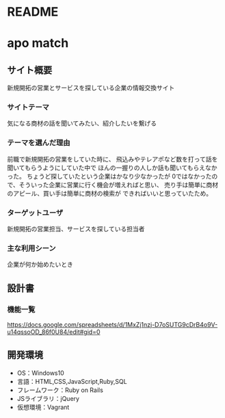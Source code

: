 # README

# apo match

## サイト概要
新規開拓の営業とサービスを探している企業の情報交換サイト

### サイトテーマ
気になる商材の話を聞いてみたい、紹介したいを繋げる

### テーマを選んだ理由
前職で新規開拓の営業をしていた時に、
飛込みやテレアポなど数を打って話を聞いてもらうようにしていた中で
ほんの一握りの人しか話も聞いてもらえなかった。
ちょうど探していたという企業はかなり少なかったが
0ではなかったので、そういった企業に営業に行く機会が増えればと思い、
売り手は簡単に商材のアピール、買い手は簡単に商材の検索が
できればいいと思っていたため。

### ターゲットユーザ
新規開拓の営業担当、サービスを探している担当者

### 主な利用シーン
企業が何か始めたいとき

## 設計書

### 機能一覧
https://docs.google.com/spreadsheets/d/1MxZj1nzj-D7oSUTG9cDrB4o9V-u14qssoOD_86f0U84/edit#gid=0

## 開発環境
- OS：Windows10
- 言語：HTML,CSS,JavaScript,Ruby,SQL
- フレームワーク：Ruby on Rails
- JSライブラリ：jQuery
- 仮想環境：Vagrant

